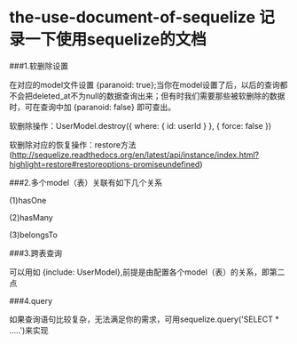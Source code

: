 # the-use-document-of-sequelize 记录一下使用sequelize的文档

###1.软删除设置
  
  在对应的model文件设置 {paranoid: true};当你在model设置了后，以后的查询都不会把deleted_at不为null的数据查询出来；但有时我们需要那些被软删除的数据时，可在查询中加 {paranoid: false} 即可查出。
  
  软删除操作：UserModel.destroy({
                where: { id: userId }
            }, { force: false })
            
  软删除对应的恢复操作：restore方法 (http://sequelize.readthedocs.org/en/latest/api/instance/index.html?highlight=restore#restoreoptions-promiseundefined)

###2.多个model（表）关联有如下几个关系

(1)hasOne

(2)hasMany

(3)belongsTo

###3.跨表查询

可以用如 {include: UserModel},前提是由配置各个model（表）的关系，即第二点

###4.query

如果查询语句比较复杂，无法满足你的需求，可用sequelize.query('SELECT * .....')来实现

